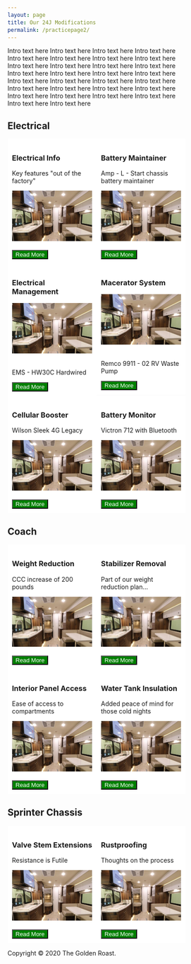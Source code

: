 ```yaml
---
layout: page
title: Our 24J Modifications
permalink: /practicepage2/
---
```


<style>
* {
  box-sizing: border-box;
}

/* Create two equal columns that floats next to each other */
.column {
  float: left;
  width: 50%;
  padding: 10px;
  height: 420x; /* Should be removed. Only for demonstration */
}

/* Clear floats after the columns */
.row:after {
  content: "";
  display: table;
  clear: both;
}
</style>


  
<p>Intro text here Intro text here Intro text here Intro text here Intro text here Intro text here Intro text here Intro text here Intro text here Intro text here Intro text here Intro text here Intro text here Intro text here Intro text here Intro text here Intro text here Intro text here Intro text here Intro text here Intro text here Intro text here Intro text here Intro text here Intro text here Intro text here Intro text here Intro text here Intro text here Intro text here</p>

<h2> Electrical </h2>

<div class="row">
  <div class="column" style="background-color:white;">
    <h3>Electrical Info</h3>
    <p>Key features "out of the factory"</p>
    <img src="/assets/indyinterior_crop.jpg" title="Mod Thumbnail" width="217.25" height="113.5">
    <br>
    <br>
    <button style="background-color:green; color:white"
            onclick="location.href = '/ourmods/electrical/'"> Read More </button>
  </div>
      <div class="column" style="background-color:white;">
    <h3>Battery Maintainer</h3>
    <p>Amp - L - Start chassis battery maintainer</p>
    <img src="/assets/indyinterior_crop.jpg" title="Mod Thumbnail" width="217.25" height="113.5">
    <br>
    <br>
    <button style="background-color:green; color:white"
            onclick="location.href = '/ourmods/batterymaintainer/'"> Read More </button>
  </div>
</div>

<div class="row">
  <div class="column" style="background-color:white;">
    <h3>Electrical Management</h3>
    <img src="/assets/indyinterior_crop.jpg" title="Mod Thumbnail" width="217.25" height="113.5">
    <br>
    <br>
    <p>EMS - HW30C Hardwired</p>
    <button style="background-color:green; color:white"
            onclick="location.href = '/ourmods/ems/'"> Read More </button>
  </div>
  <div class="column" style="background-color:white;">
    <h3>Macerator System</h3>
    <img src="/assets/indyinterior_crop.jpg" title="Mod Thumbnail" width="217.25" height="113.5">
    <br>
    <br>
    <p>Remco 9911 - 02 RV Waste Pump</p>
    <button style="background-color:green; color:white"
            onclick="location.href = '/ourmods/macerator/'"> Read More </button>
  </div>
</div>

<div class="row">
  <div class="column" style="background-color:white;">
    <h3>Cellular Booster</h3>
    <p>Wilson Sleek 4G Legacy</p>
    <img src="/assets/indyinterior_crop.jpg" title="Mod Thumbnail" width="217.25" height="113.5">
    <br>
    <br>
    <button style="background-color:green; color:white"
            onclick="location.href = '/ourmods/cellbooster/'"> Read More </button>
     </div>
  <div class="column" style="background-color:white;">
    <h3>Battery Monitor</h3>
    <p>Victron 712 with Bluetooth </p>
    <img src="/assets/indyinterior_crop.jpg" title="Mod Thumbnail" width="217.25" height="113.5">
    <br>
    <br>
    <button style="background-color:green; color:white"
            onclick="location.href = '/ourmods/batterymonitor/'"> Read More </button>
     </div>
</div>

<h2> Coach </h2>

<div class="row">
  <div class="column" style="background-color:white;">
    <h3>Weight Reduction</h3>
    <p>CCC increase of 200 pounds</p>
    <img src="/assets/indyinterior_crop.jpg" title="Mod Thumbnail" width="217.25" height="113.5">
    <br>
    <br>
    <button style="background-color:green; color:white"
            onclick="location.href = '/ourmods/weightreduction/'"> Read More </button>
     </div>
  <div class="column" style="background-color:white;">
    <h3>Stabilizer Removal</h3>
    <p>Part of our weight reduction plan...</p>
    <img src="/assets/indyinterior_crop.jpg" title="Mod Thumbnail" width="217.25" height="113.5">
    <br>
    <br>
    <button style="background-color:green; color:white"
            onclick="location.href = '/ourmods/stabilizers/'"> Read More </button>
     </div>
</div>

<div class="row">
  <div class="column" style="background-color:white;">
    <h3>Interior Panel Access</h3>
    <p>Ease of access to compartments</p>
    <img src="/assets/indyinterior_crop.jpg" title="Mod Thumbnail" width="217.25" height="113.5">
    <br>
    <br>
    <button style="background-color:green; color:white"
            onclick="location.href = '/ourmods/interiorpanels/'"> Read More </button>
      </div>
  <div class="column" style="background-color:white;">
    <h3>Water Tank Insulation</h3>
    <p>Added peace of mind for those cold nights</p>
    <img src="/assets/indyinterior_crop.jpg" title="Mod Thumbnail" width="217.25" height="113.5">
    <br>
    <br>
    <button style="background-color:green; color:white"
            onclick="location.href = '/ourmods/waterinsulation/'"> Read More </button>
     </div>
</div>


<h2> Sprinter Chassis </h2>

<div class="row">
  <div class="column" style="background-color:white;">
    <h3>Valve Stem Extensions</h3>
    <p>Resistance is Futile</p>
    <img src="/assets/indyinterior_crop.jpg" title="Mod Thumbnail" width="217.25" height="113.5">
    <br>
    <br>
    <button style="background-color:green; color:white"
            onclick="location.href = '/ourmods/valvestems/'"> Read More </button>
      </div>
  <div class="column" style="background-color:white;">
    <h3>Rustproofing</h3>
    <p>Thoughts on the process</p>
    <img src="/assets/indyinterior_crop.jpg" title="Mod Thumbnail" width="217.25" height="113.5">
    <br>
    <br>
    <button style="background-color:green; color:white"
            onclick="location.href = '/ourmods/rustproofing/'"> Read More </button>
     </div>
</div>


<footer>
	<p>Copyright &copy; 2020 The Golden Roast.</p>
  </li>
</footer>
